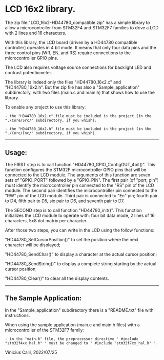 # LCD 16x2 library.

The zip file "LCD_16x2-HD44780_compatible.zip" has a simple library to allow a microcontroller from STM32F4 and STM32F7 families to drive a LCD with 2 lines and 16 characters.

With this library, the LCD board (driven by a HD44780 compatible controller) operates in 4 bit mode. It means that only four data pins and the three control pins (WR, EN, and RS) require connections to the microcontroller GPIO pins.

The LCD also requires voltage source connections for backlight LED and contrast potentiometer.

The library is indeed only the files "HD44780_16x2.c" and "HD44780_16x2.h". But the zip file has also a "Sample_application" subdirectory, with two files (main.c and main.h) that shows how to use the library.

To enable any project to use this library:

    - the "HD44780_16x2.c" file must be included in the project (in the "./Core/Src/" subdirectory, if you whish);

    - the "HD44780_16x2.h" file must be included in the project (in the "./Core/Inc/" subdirectory, if you whish).

------------------------------------------------------------------------
Usage:
------

The FIRST step is to call function "HD44780_GPIO_ConfigOUT_4bit()". This function configures the STM32F microcontroller GPIO pins that will be connected to the LCD module. The arguments of this function are seven sets of "GPIO_PORT" followed by a "GPIO_PIN". The first pair (of "port, pin") must identify the microcontroller pin connected to the "RS" pin of the LCD module. The second pair identifies the microcontroller pin connected to the "RW" pin of the LCD module. Third pair is connected to "En" pin; fourth pair to D4, fifth pair to D5, six pair to D6, and seventh pair to D7.

The SECOND step is to call function "HD44780_init()". This function initializes the LCD module to operate with: four bit data mode, 2 lines of 16 characters, 5x8 dot matrix per character.

After those two steps, you can write in the LCD using the follow functions:

"HD44780_SetCursorPosition()"  to set the position where the next character will be displayed;

"HD44780_SendChar()" to display a character at the actual cursor position;

"HD44780_SendString()" to display a complete string starting by the actual cursor position;

"HD44780_Clear()" to clear all the display contents.

------------------------------------------------------------------------
The Sample Application:
------

In the "Sample_application" subdirectory there is a "README.txt" file with instructions.

When using the sample application (main.c and main.h files) with a microcontroller of the STM32F7 family:

    - in the "main.h" file, the preprocessor directive ' #include "stm32f4xx_hal.h" ' must be changed to ' #include "stm32f7xx_hal.h" '.


Vinicius Calil, 2022/07/25

